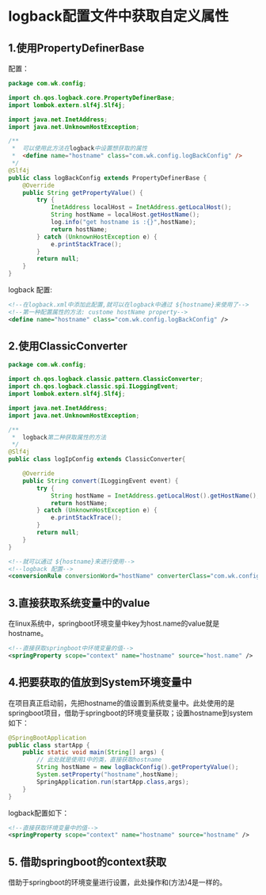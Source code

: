 # logback配置文件中获取自定义属性

## 1.使用PropertyDefinerBase

配置：

```java
package com.wk.config;

import ch.qos.logback.core.PropertyDefinerBase;
import lombok.extern.slf4j.Slf4j;

import java.net.InetAddress;
import java.net.UnknownHostException;

/**
 *  可以使用此方法在logback中设置想获取的属性
 *  <define name="hostname" class="com.wk.config.logBackConfig" />
 */
@Slf4j
public class logBackConfig extends PropertyDefinerBase {
    @Override
    public String getPropertyValue() {
        try {
            InetAddress localHost = InetAddress.getLocalHost();
            String hostName = localHost.getHostName();
            log.info("get hostname is :{}",hostName);
            return hostName;
        } catch (UnknownHostException e) {
            e.printStackTrace();
        }
        return null;
    }
}
```

logback 配置:

```xml
<!--在logback.xml中添加此配置,就可以在logback中通过 ${hostname}来使用了-->
<!--第一种配置属性的方法: custome hostName property-->
<define name="hostname" class="com.wk.config.logBackConfig" />
```



## 2.使用ClassicConverter

```java
package com.wk.config;

import ch.qos.logback.classic.pattern.ClassicConverter;
import ch.qos.logback.classic.spi.ILoggingEvent;
import lombok.extern.slf4j.Slf4j;

import java.net.InetAddress;
import java.net.UnknownHostException;

/**
 *  logback第二种获取属性的方法
 */
@Slf4j
public class logIpConfig extends ClassicConverter{

    @Override
    public String convert(ILoggingEvent event) {
        try {
            String hostName = InetAddress.getLocalHost().getHostName();
            return hostName;
        } catch (UnknownHostException e) {
            e.printStackTrace();
        }
        return null;
    }
}
```

```xml
<!--就可以通过 ${hostname}来进行使用-->
<!--logback 配置-->
<conversionRule conversionWord="hostName" converterClass="com.wk.config.logIpConfig"/>
```



## 3.直接获取系统变量中的value

在linux系统中，springboot环境变量中key为host.name的value就是hostname。

```xml
<!--直接获取springboot中环境变量的值-->
<springProperty scope="context" name="hostname" source="host.name" />
```



## 4.把要获取的值放到System环境变量中

在项目真正启动前，先把hostname的值设置到系统变量中。此处使用的是springboot项目，借助于springboot的环境变量获取；设置hostname到system如下：

```java
@SpringBootApplication
public class startApp {
    public static void main(String[] args) {
        // 此处就是使用1中的类，直接获取hostname
        String hostName = new logBackConfig().getPropertyValue();
        System.setProperty("hostname",hostName);
        SpringApplication.run(startApp.class,args);
    }
}
```

logback配置如下：

```xml
<!--直接获取环境变量中的值-->
<springProperty scope="context" name="hostname" source="hostname" />
```

## 5. 借助springboot的context获取

借助于springboot的环境变量进行设置，此处操作和(方法)4是一样的。

